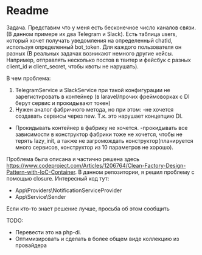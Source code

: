 # Readme

Задача. Представим что у меня есть бесконечное число каналов связи.
(В данном примере их два Telegram и Slack). 
Есть таблица users, который хочет получать уведомления на определенный
chatId, используя определенный bot_token. Для каждого пользователя он разных
(В реальных задачах возникают немного другие кейсы. Например, отправлять несколько
постов в твитер и фейсбук с разных client_id и client_secret, чтобы квоты не нарушать).

В чем проблема:
1. TelegramService и SlackService при такой конфигурации не зарегистировать в контейнер
(в laravel/прочих фреймоворках с DI берут сервис и прокидывают токен)
2. Нужен аналог фабричного метода, но при этом:
-не хочется создавать сервисы через new. Т.к. это нарушает концепцию DI. 
- Прокидывать контейнер в фабрику не хочется. 
-прокидывать все зависимости в конструктор фабрики  тоже не хочется, чтобы не терять lazy_init, 
а также не загромождать конструктор(планируется много сервисов, конструктор из 10 параметров не хорошо).

Проблема была описана и частично решена здесь https://www.codeproject.com/Articles/1206764/Clean-Factory-Design-Pattern-with-IoC-Container.
В данном репозитории, я решил проблему с помощью closure.
Интересный код тут:
- App\Providers\NotificationServiceProvider
- App\Service\Sender

Если кто-то знает решение лучше, просьба об этом сообщить

TODO:
- Перевести это на php-di.
- Оптимизировать и сделать в более общем виде коллекцию из провайдера
